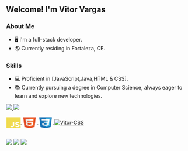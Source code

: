 ## Welcome! I'm Vitor Vargas

### About Me
- 🖥️ I'm a full-stack developer.
- 🌎 Currently residing in Fortaleza, CE.

### Skills
- 💻 Proficient in [JavaScript,Java,HTML & CSS].
- 📚 Currently pursuing a degree in Computer Science, always eager to learn and explore new technologies.
  

<div>
    <a href="https://github.com/VitorVVC">
    <img height="180em" src="https://github-readme-stats.vercel.app/api?username=VitorVVC&theme=dark&show_icons=true"/>
    <img height="150em" src="https://github-readme-stats.vercel.app/api/top-langs/?username=VitorVVC&theme=dark&shadow&show&hide_progress=true"/>
</div>

<div style="display: inline_block"><br>
  <img align="center" alt="Vitor-Js" height="30" width="40" src="https://raw.githubusercontent.com/devicons/devicon/master/icons/javascript/javascript-plain.svg">
  <!--<img align="center" alt="Vitor-Ts" height="30" width="40" src="https://raw.githubusercontent.com/devicons/devicon/master/icons/typescript/typescript-plain.svg">-->
  <!--<img align="center" alt="Rafa-React" height="30" width="40" src="https://raw.githubusercontent.com/devicons/devicon/master/icons/react/react-original.svg">-->
  <img align="center" alt="Vitor-HTML" height="30" width="40" src="https://raw.githubusercontent.com/devicons/devicon/master/icons/html5/html5-original.svg">
  <img align="center" alt="Vitor-CSS" height="30" width="40" src="https://raw.githubusercontent.com/devicons/devicon/master/icons/css3/css3-original.svg">
  <img align="center" alt="Vitor-CSS" height="30" width="40" src="https://cdn.jsdelivr.net/gh/devicons/devicon/icons/java/java-original.svg">
</div>
    
  ##
 

<div>
    <a href="https://www.linkedin.com/in/vitor-cardoso-3a550326a/"> <img src="https://img.shields.io/badge/-LinkedIn-%230077B5?style=for-the-badge&logo=linkedin&logoColor=white" target="_blank"></a>
    <a href="https://www.instagram.com/vitovrgscr/" target="_blank"><img src="https://img.shields.io/badge/-Instagram-%23E4405F?style=for-the-badge&logo=instagram&logoColor=white" target="_blank"></a>
    <a href = "mailto:vitorrbuss@gmail.com"><img src="https://img.shields.io/badge/-Gmail-%23333?style=for-the-badge&logo=gmail&logoColor=white" target="_blank"></a>
</div>

